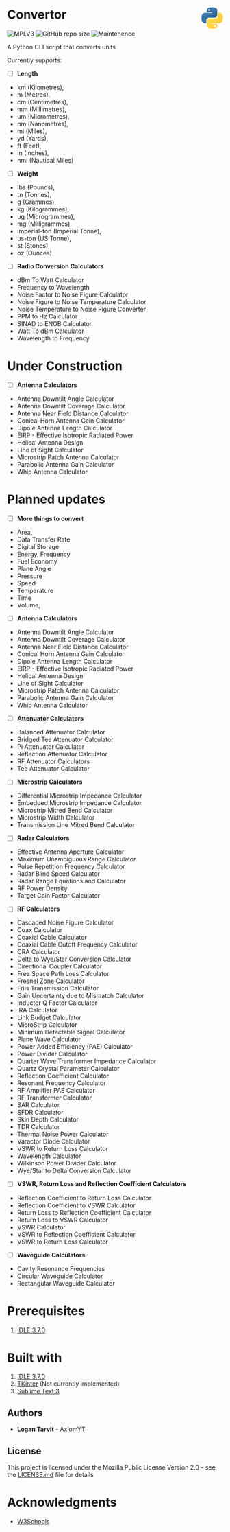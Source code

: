 # Convertor <img style=" width: 50px; height: auto; float: right;" src="5848152fcef1014c0b5e4967.png" alt="Python Logo">


![MPLV3](https://img.shields.io/github/license/AxiomYT/Convertor?color=orange)
![GitHub repo size](https://img.shields.io/github/repo-size/AxiomYT/Convertor?color=orange)
![Maintenence](https://img.shields.io/maintenance/yes/2019?color=orange)

A Python CLI script that converts units

Currently supports:

- [ ] **Length**
* km (Kilometres),
* m (Metres), 
* cm (Centimetres),
* mm (Millimetres), 
* um (Micrometres), 
* nm (Nanometres), 
* mi (Miles), 
* yd (Yards), 
* ft (Feet), 
* in (Inches), 
* nmi (Nautical Miles)

- [ ] **Weight**
* lbs (Pounds), 
* tn (Tonnes), 
* g (Grammes), 
* kg (Kilogrammes), 
* ug (Microgrammes), 
* mg (Milligrammes), 
* imperial-ton (Imperial Tonne), 
* us-ton (US Tonne), 
* st (Stones), 
* oz (Ounces)

- [ ] **Radio Conversion Calculators**
* dBm To Watt Calculator
* Frequency to Wavelength
* Noise Factor to Noise Figure Calculator
* Noise Figure to Noise Temperature Calculator
* Noise Temperature to Noise Figure Converter
* PPM to Hz Calculator
* SINAD to ENOB Calculator
* Watt To dBm Calculator
* Wavelength to Frequency

# Under Construction

- [ ] **Antenna Calculators**
* Antenna Downtilt Angle Calculator
* Antenna Downtilt Coverage Calculator
* Antenna Near Field Distance Calculator
* Conical Horn Antenna Gain Calculator
* Dipole Antenna Length Calculator
* EIRP - Effective Isotropic Radiated Power
* Helical Antenna Design
* Line of Sight Calculator
* Microstrip Patch Antenna Calculator
* Parabolic Antenna Gain Calculator
* Whip Antenna Calculator

# Planned updates

- [ ] **More things to convert**
* Area,
* Data Transfer Rate
* Digital Storage
* Energy, Frequency
* Fuel Economy
* Plane Angle
* Pressure
* Speed
* Temperature
* Time
* Volume,

- [ ] **Antenna Calculators**
* Antenna Downtilt Angle Calculator
* Antenna Downtilt Coverage Calculator
* Antenna Near Field Distance Calculator
* Conical Horn Antenna Gain Calculator
* Dipole Antenna Length Calculator
* EIRP - Effective Isotropic Radiated Power
* Helical Antenna Design
* Line of Sight Calculator
* Microstrip Patch Antenna Calculator
* Parabolic Antenna Gain Calculator
* Whip Antenna Calculator

- [ ] **Attenuator Calculators**
* Balanced Attenuator Calculator
* Bridged Tee Attenuator Calculator
* Pi Attenuator Calculator
* Reflection Attenuator Calculator
* RF Attenuator Calculators
* Tee Attenuator Calculator

- [ ] **Microstrip Calculators**
* Differential Microstrip Impedance Calculator
* Embedded Microstrip Impedance Calculator
* Microstrip Mitred Bend Calculator
* Microstrip Width Calculator
* Transmission Line Mitred Bend Calculator

- [ ] **Radar Calculators**
* Effective Antenna Aperture Calculator
* Maximum Unambiguous Range Calculator
* Pulse Repetition Frequency Calculator
* Radar Blind Speed Calculator
* Radar Range Equations and Calculator
* RF Power Density
* Target Gain Factor Calculator

- [ ] **RF Calculators**
* Cascaded Noise Figure Calculator
* Coax Calculator
* Coaxial Cable Calculator
* Coaxial Cable Cutoff Frequency Calculator
* CRA Calculator
* Delta to Wye/Star Conversion Calculator
* Directional Coupler Calculator
* Free Space Path Loss Calculator
* Fresnel Zone Calculator
* Friis Transmission Calculator
* Gain Uncertainty due to Mismatch Calculator
* Inductor Q Factor Calculator
* IRA Calculator
* Link Budget Calculator
* MicroStrip Calculator
* Minimum Detectable Signal Calculator
* Plane Wave Calculator
* Power Added Efficiency (PAE) Calculator
* Power Divider Calculator
* Quarter Wave Transformer Impedance Calculator
* Quartz Crystal Parameter Calculator
* Reflection Coefficient Calculator
* Resonant Frequency Calculator
* RF Amplifier PAE Calculator
* RF Transformer Calculator
* SAR Calculator
* SFDR Calculator
* Skin Depth Calculator
* TDR Calculator
* Thermal Noise Power Calculator
* Varactor Diode Calculator
* VSWR to Return Loss Calculator
* Wavelength Calculator
* Wilkinson Power Divider Calculator
* Wye/Star to Delta Conversion Calculator

- [ ] **VSWR, Return Loss and Reflection Coefficient Calculators**
* Reflection Coefficient to Return Loss Calculator
* Reflection Coefficient to VSWR Calculator
* Return Loss to Reflection Coefficient Calculator
* Return Loss to VSWR Calculator
* VSWR Calculator
* VSWR to Reflection Coefficient Calculator
* VSWR to Return Loss Calculator

- [ ] **Waveguide Calculators**
* Cavity Resonance Frequencies
* Circular Waveguide Calculator
* Rectangular Waveguide Calculator

# Prerequisites

1) [IDLE 3.7.0](https://www.python.org/downloads/release/python-370/)

# Built with

1) [IDLE 3.7.0](https://www.python.org/downloads/release/python-370/)
2) [TKinter](https://wiki.python.org/moin/TkInter) (Not currently implemented)
3) [Sublime Text 3](https://www.sublimetext.com/3)

## Authors

* **Logan Tarvit** - [AxiomYT](https://github.com/AxiomYT)

## License

This project is licensed under the Mozilla Public License Version 2.0 - see the [LICENSE.md](LICENSE.md) file for details

# Acknowledgments

* [W3Schools](https://www.w3schools.com/python/)
